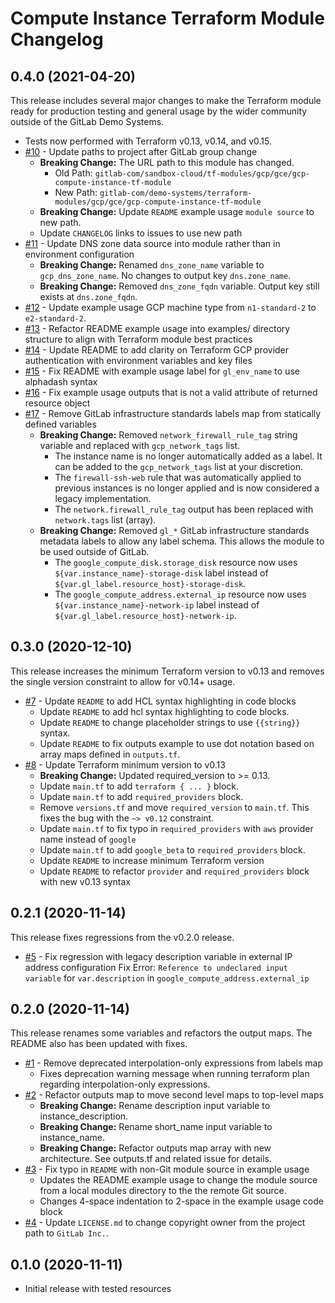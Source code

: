 # Compute Instance Terraform Module Changelog

## 0.4.0 (2021-04-20)

This release includes several major changes to make the Terraform module ready for production testing and general usage by the wider community outside of the GitLab Demo Systems.

* Tests now performed with Terraform v0.13, v0.14, and v0.15.
* [#10](https://gitlab.com/gitlab-com/demo-systems/terraform-modules/gcp/gce/gcp-compute-instance-tf-module/-/issues/10) - Update paths to project after GitLab group change
  * **Breaking Change:** The URL path to this module has changed.
    * Old Path: `gitlab-com/sandbox-cloud/tf-modules/gcp/gce/gcp-compute-instance-tf-module`
    * New Path: `gitlab-com/demo-systems/terraform-modules/gcp/gce/gcp-compute-instance-tf-module`
  * **Breaking Change:** Update `README` example usage `module source` to new path.
  * Update `CHANGELOG` links to issues to use new path
* [#11](https://gitlab.com/gitlab-com/demo-systems/terraform-modules/gcp/gce/gcp-compute-instance-tf-module/-/issues/11) - Update DNS zone data source into module rather than in environment configuration
  * **Breaking Change:** Renamed `dns_zone_name` variable to `gcp_dns_zone_name`. No changes to output key `dns.zone_name`.
  * **Breaking Change:** Removed `dns_zone_fqdn` variable. Output key still exists at `dns.zone_fqdn`.
* [#12](https://gitlab.com/gitlab-com/demo-systems/terraform-modules/gcp/gce/gcp-compute-instance-tf-module/-/issues/12) - Update example usage GCP machine type from `n1-standard-2` to `e2-standard-2`.
* [#13](https://gitlab.com/gitlab-com/demo-systems/terraform-modules/gcp/gce/gcp-compute-instance-tf-module/-/issues/12) - Refactor README example usage into examples/ directory structure to align with Terraform module best practices
* [#14](https://gitlab.com/gitlab-com/demo-systems/terraform-modules/gcp/gce/gcp-compute-instance-tf-module/-/issues/14) - Update README to add clarity on Terraform GCP provider authentication with environment variables and key files
* [#15](https://gitlab.com/gitlab-com/demo-systems/terraform-modules/gcp/gce/gcp-compute-instance-tf-module/-/issues/15) - Fix README with example usage label for `gl_env_name` to use alphadash syntax
* [#16](https://gitlab.com/gitlab-com/demo-systems/terraform-modules/gcp/gce/gcp-compute-instance-tf-module/-/issues/16) - Fix example usage outputs that is not a valid attribute of returned resource object
* [#17](https://gitlab.com/gitlab-com/demo-systems/terraform-modules/gcp/gce/gcp-compute-instance-tf-module/-/issues/17) - Remove GitLab infrastructure standards labels map from statically defined variables
  * **Breaking Change:** Removed `network_firewall_rule_tag` string variable and replaced with `gcp_network_tags` list.
    * The instance name is no longer automatically added as a label. It can be added to the `gcp_network_tags` list at your discretion.
    * The `firewall-ssh-web` rule that was automatically applied to previous instances is no longer applied and is now considered a legacy implementation.
    * The `network.firewall_rule_tag` output has been replaced with `network.tags` list (array).
  * **Breaking Change:** Removed `gl_*` GitLab infrastructure standards metadata labels to allow any label schema. This allows the module to be used outside of GitLab.
    * The `google_compute_disk.storage_disk` resource now uses `${var.instance_name}-storage-disk` label instead of `${var.gl_label.resource_host}-storage-disk`.
    * The `google_compute_address.external_ip` resource now uses `${var.instance_name}-network-ip` label instead of `${var.gl_label.resource_host}-network-ip`.

## 0.3.0 (2020-12-10)

This release increases the minimum Terraform version to v0.13 and removes the single version constraint to allow for v0.14+ usage.

* [#7](https://gitlab.com/gitlab-com/demo-systems/terraform-modules/gcp/gce/gcp-compute-instance-tf-module/-/issues/7) - Update `README` to add HCL syntax highlighting in code blocks
    * Update `README` to add hcl syntax highlighting to code blocks.
    * Update `README` to change placeholder strings to use `{{string}}` syntax.
    * Update `README` to fix outputs example to use dot notation based on array maps defined in `outputs.tf`.
* [#8](https://gitlab.com/gitlab-com/demo-systems/terraform-modules/gcp/gce/gcp-compute-instance-tf-module/-/issues/8) - Update Terraform minimum version to v0.13
    * **Breaking Change:** Updated required_version to >= 0.13.
    * Update `main.tf` to add `terraform { ... }` block.
    * Update `main.tf` to add `required_providers` block.
    * Remove `versions.tf` and move `required_version` to `main.tf`. This fixes the bug with the `~> v0.12` constraint.
    * Update `main.tf` to fix typo in `required_providers` with `aws` provider name instead of `google`
    * Update `main.tf` to add `google_beta` to `required_providers` block.
    * Update `README` to increase minimum Terraform version
    * Update `README` to refactor `provider` and `required_providers` block with new v0.13 syntax

## 0.2.1 (2020-11-14)

This release fixes regressions from the v0.2.0 release.

* [#5](https://gitlab.com/gitlab-com/demo-systems/terraform-modules/gcp/gce/gcp-compute-instance-tf-module/-/issues/5) - Fix regression with legacy description variable in external IP address configuration
    Fix Error: `Reference to undeclared input variable` for `var.description` in `google_compute_address.external_ip`

## 0.2.0 (2020-11-14)

This release renames some variables and refactors the output maps. The README also has been updated with fixes.

* [#1](https://gitlab.com/gitlab-com/demo-systems/terraform-modules/gcp/gce/gcp-compute-instance-tf-module/-/issues/1) - Remove deprecated interpolation-only expressions from labels map
    * Fixes deprecation warning message when running terraform plan regarding interpolation-only expressions.
* [#2](https://gitlab.com/gitlab-com/demo-systems/terraform-modules/gcp/gce/gcp-compute-instance-tf-module/-/issues/2) - Refactor outputs map to move second level maps to top-level maps
    * **Breaking Change:** Rename description input variable to instance_description.
    * **Breaking Change:** Rename short_name input variable to instance_name.
    * **Breaking Change:** Refactor outputs map array with new architecture. See outputs.tf and related issue for details.
* [#3](https://gitlab.com/gitlab-com/demo-systems/terraform-modules/gcp/gce/gcp-compute-instance-tf-module/-/issues/3) - Fix typo in `README` with non-Git module source in example usage
    * Updates the README example usage to change the module source from a local modules directory to the the remote Git source.
    * Changes 4-space indentation to 2-space in the example usage code block
* [#4](https://gitlab.com/gitlab-com/demo-systems/terraform-modules/gcp/gce/gcp-compute-instance-tf-module/-/issues/4) - Update `LICENSE.md` to change copyright owner from the project path to `GitLab Inc.`.

## 0.1.0 (2020-11-11)

* Initial release with tested resources
